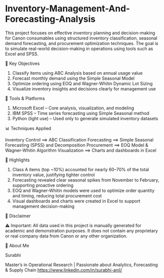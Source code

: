 # Inventory-Management-And-Forecasting-Analysis

This project focuses on effective inventory planning and decision-making for Canon consumables using structured inventory classification, seasonal demand forecasting, and procurement optimization techniques. 
The goal is to simulate real-world decision-making in operations using tools such as Excel and SPSS.

🧠 Key Objectives

1. Classify items using ABC Analysis based on annual usage value
2. Forecast monthly demand using the Simple Seasonal Model
3. Optimize ordering using EOQ and Wagner-Whitin Dynamic Lot Sizing
4. Visualize inventory insights and decisions clearly for management use


🔧 Tools & Platforms

1. Microsoft Excel – Core analysis, visualization, and modeling
2. IBM SPSS – Time series forecasting using Simple Seasonal method
3. Python (light use) – Used only to generate simulated inventory datasets


📊 Techniques Applied

Inventory Control ==>	ABC Classification
Forecasting ==>	Simple Seasonal Forecasting (SPSS) and Decomposition
Procurement ==>	EOQ Model & Wagner-Whitin Algorithm
Visualization	==> Charts and dashboards in Excel


📌 Highlights

1. Class A items (top ~10%) accounted for nearly 60–70% of the total inventory value, justifying tighter control
2. Forecasting revealed clear seasonal spikes from November to February, supporting proactive ordering
3. EOQ and Wagner-Whitin models were used to optimize order quantity and timing, reducing total procurement cost
4. Visual dashboards and charts were created in Excel to support management decision-making


📄 Disclaimer

⚠️ Important: All data used in this project is manually generated for academic and demonstration purposes.
It does not contain any proprietary or real company data from Canon or any other organization.


🙋 About Me

Surabhi

Master’s in Operational Research | Passionate about Analytics, Forecasting & Supply Chain
https://www.linkedin.com/in/surabhi-anil/
